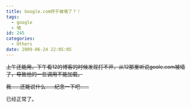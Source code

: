 ```yaml
---
title: Google.com终于被墙了？！
tags:
  - google
  - 墙
id: 245
categories:
  - Others
date: 2009-06-24 22:05:05
---
```


<span style="text-decoration: line-through;"> 上午还能用，下午看12的博客的时候发现打不开，从12那里听说goole.com被墙了，导致他的一些调用不能加载。</span>

<span style="text-decoration: line-through;"> 我……还能说什么……纪念一下吧……</span>

已经正常了。